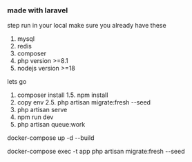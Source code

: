 ### made with laravel

step run in your local
make sure you already have these

1. mysql
2. redis
3. composer
4. php version >=8.1
5. nodejs version >=18

lets go

1. composer install
   1.5. npm install
2. copy env
   2.5. php artisan migrate:fresh --seed
3. php artisan serve
4. npm run dev
5. php artisan queue:work

<!-- DOCKER COMPOSE -->

docker-compose up -d --build

<!-- IF YOU WANT MIGRATE AND SEED -->

docker-compose exec -t app php artisan migrate:fresh --seed
